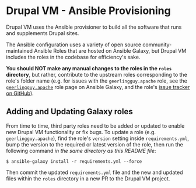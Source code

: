 # Drupal VM - Ansible Provisioning

Drupal VM uses the Ansible provisioner to build all the software that runs and supplements Drupal sites.

The Ansible configuration uses a variety of open source community-maintained Ansible Roles that are hosted on Ansible Galaxy, but Drupal VM includes the roles in the codebase for efficiency's sake.

**You should NOT make any manual changes to the roles in the `roles` directory**, but rather, contribute to the upstream roles corresponding to the role's folder name (e.g. for issues with the `geerlingguy.apache` role, see the [`geerlingguy.apache`](https://galaxy.ansible.com/geerlingguy/apache/) role page on Ansible Galaxy, and the role's [issue tracker on GitHub](https://github.com/geerlingguy/ansible-role-apache/issues)).

## Adding and Updating Galaxy roles

From time to time, third party roles need to be added or updated to enable new Drupal VM functionality or fix bugs. To update a role (e.g. `geerlingguy.apache`), find the role's `version` setting inside `requirements.yml`, bump the version to the required or latest version of the role, then run the following command _in the same directory as this README file_:

    $ ansible-galaxy install -r requirements.yml --force

Then commit the updated `requirements.yml` file and the new and updated files within the `roles` directory in a new PR to the Drupal VM project.
